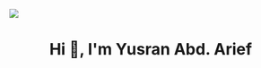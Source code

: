 ![](https://img.freepik.com/free-vector/tropical-landscape-with-sea-bay-night_107791-5364.jpg?w=1380&t=st=1667578980~exp=1667579580~hmac=f6b46f2cb27825ae5ba3d8affa7fc8ec6e236b05376799b871329d67c8080a36)

<h1 align="center">Hi 👋, I'm Yusran Abd. Arief</h1>
